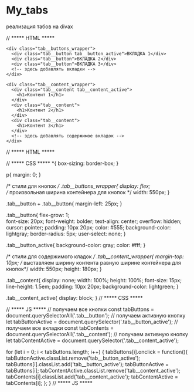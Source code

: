 # My_tabs
реализация табов на divах

// ***** HTML *****
  <div class="tab__wrapper">
  
    <div class="tab__buttons_wrapper">
      <div class="tab__button tab__button_active">ВКЛАДКА 1</div>
      <div class="tab__button">ВКЛАДКА 2</div>
      <div class="tab__button">ВКЛАДКА 3</div>
      <!-- здесь добавлять вкладки -->
    </div>
  
    <div class="tab__content_wrapper">
      <div class="tab__content tab__content_active">
        <h1>Контент 1</h1>
      </div>
      <div class="tab__content">
        <h1>Контент 2</h1>
      </div>
      <div class="tab__content">
        <h1>Контент 3</h1>
      </div>
      <!-- здесь добавлять содержимое вкладок -->
    </div>
    
  </div>
// ***** HTML *****


// ***** CSS *****
*{
  box-sizing: border-box;
}

p{
  margin: 0;
}

/* стили для кнопок */
.tab__buttons_wrapper{
  display: flex;  
  /* произвольная ширина контейнера для кнопок */
  width: 550px;
}

.tab__button + .tab__button{
  margin-left: 25px;
}

.tab__button{
  flex-grow: 1;  
  font-size: 20px;
  font-weight: bolder;
  text-align: center;
  overflow: hidden;
  cursor: pointer;
  padding: 10px 20px;
  color: #555;
  background-color: lightgray;
  border-radius: 5px;
  user-select: none;
}

.tab__button_active{
  background-color: gray;
  color: #fff;
}

/* стили для содержимого кладок */
.tab__content_wrapper{
  margin-top: 10px;
  /* выставляем ширину контента равную ширине контейнера для кнопок*/
  width: 550px;
  height: 180px;
}

.tab__content{
  display: none;
  width: 100%;
  height: 100%;
  font-size: 15px; 
  line-height: 1.5em;
  padding: 10px 20px;
  background-color: lightgreen;
}

.tab__content_active{
  display: block;
}
// ***** CSS *****
  
// ***** JS *****
// получаем все кнопки
const tabButtons = document.querySelectorAll('.tab__button');
// получаем активную кнопку
let tabButtonActive = document.querySelector('.tab__button_active');
// получаем все вкладки
const tabContents = document.querySelectorAll('.tab__content');
// получаем активную кнопку
let tabContentActive = document.querySelector('.tab__content_active');

for (let i = 0; i < tabButtons.length; i++) {
  tabButtons[i].onclick = function(){
    tabButtonActive.classList.remove('tab__button_active'); 
    tabButtons[i].classList.add('tab__button_active');
    tabButtonActive = tabButtons[i];
    tabContentActive.classList.remove('tab__content_active');
    tabContents[i].classList.add('tab__content_active');
    tabContentActive = tabContents[i];
  };
}
// ***** JS *****
